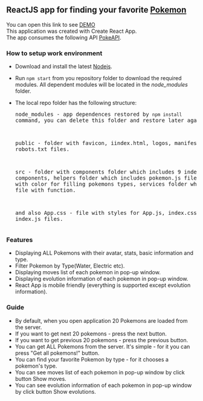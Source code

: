 ## ReactJS app for finding your favorite [Pokemon](https://pokemon.magerrrr.now.sh/)
You can open this link to see [DEMO](https://pokemon.magerrrr.now.sh/)  
This application was created with Create React App.  
The app consumes the following API [PokeAPI](https://pokeapi.co/).  

### How to setup work environment
* Download and install the latest [Nodejs](https://nodejs.org/en/download/stable/).
* Run `npm start` from you repository folder to download the required modules. All dependent modules will be located in the  *node_modules* folder.
* The local repo folder has the following structure: <pre>
    node_modules - app dependences restored by `npm install` command, you can delete this folder and restore later again.
    
    public - folder with favicon, iindex.html, logos, manifest.json and robots.txt files.
    
    src - folder with components folder which includes 9 independent components, helpers folder which includes pokemon.js file with object with color for filling pokemons types, services folder which includes file with function.
    
    and also App.css - file with styles for App.js, index.css and index.js files.
</pre>

### Features

- Displaying ALL Pokemons with their avatar, stats, basic information and type.
- Filter Pokemon by Type(Water, Electric etc).
- Displaying moves list of each pokemon in pop-up window.
- Displaying evolution information of each pokemon in pop-up window.
- React App is mobile friendly (everything is supported except evolution information).

### Guide

- By default, when you open application 20 Pokemons are loaded from the server.
- If you want to get next 20 pokemons - press the next button.
- If you want to get previous 20 pokemons - press the previous button.
- You can get ALL Pokemons from the server. It's simple - for it you can press "Get all pokemons!" button.
- You can find your favorite Pokemon by type - for it chooses a pokemon's type.
- You can see moves list of each pokemon in pop-up window by click button Show moves.
- You can see evolution information of each pokemon in pop-up window by click button Show evolutions.
